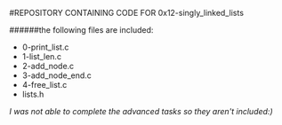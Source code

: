 #REPOSITORY CONTAINING CODE FOR 0x12-singly_linked_lists

######the following files are included:
* 0-print_list.c
* 1-list_len.c
* 2-add_node.c
* 3-add_node_end.c
* 4-free_list.c
* lists.h

_I was not able to complete the advanced tasks so they aren't included:)_ 

